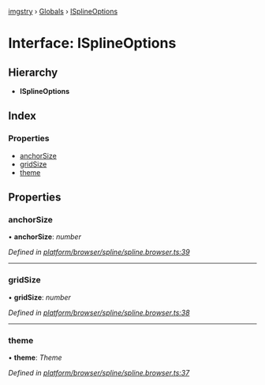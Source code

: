 [imgstry](../README.md) › [Globals](../globals.md) › [ISplineOptions](isplineoptions.md)

# Interface: ISplineOptions

## Hierarchy

* **ISplineOptions**

## Index

### Properties

* [anchorSize](isplineoptions.md#anchorsize)
* [gridSize](isplineoptions.md#gridsize)
* [theme](isplineoptions.md#theme)

## Properties

###  anchorSize

• **anchorSize**: *number*

*Defined in [platform/browser/spline/spline.browser.ts:39](https://github.com/visual-cortex/imgstry/blob/master/source/platform/browser/spline/spline.browser.ts#L39)*

___

###  gridSize

• **gridSize**: *number*

*Defined in [platform/browser/spline/spline.browser.ts:38](https://github.com/visual-cortex/imgstry/blob/master/source/platform/browser/spline/spline.browser.ts#L38)*

___

###  theme

• **theme**: *Theme*

*Defined in [platform/browser/spline/spline.browser.ts:37](https://github.com/visual-cortex/imgstry/blob/master/source/platform/browser/spline/spline.browser.ts#L37)*
